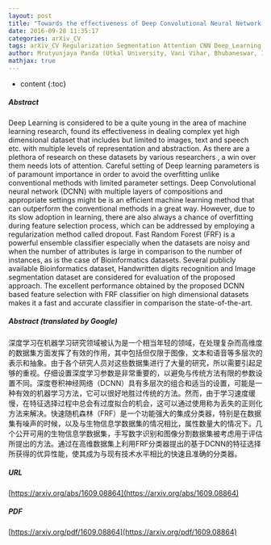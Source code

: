 ```yaml
---
layout: post
title: "Towards the effectiveness of Deep Convolutional Neural Network based Fast Random Forest Classifier"
date: 2016-09-28 11:35:17
categories: arXiv_CV
tags: arXiv_CV Regularization Segmentation Attention CNN Deep_Learning Recognition
author: Mrutyunjaya Panda (Utkal University, Vani Vihar, Bhubaneswar, India)
mathjax: true
---
```


* content
{:toc}

##### Abstract
Deep Learning is considered to be a quite young in the area of machine learning research, found its effectiveness in dealing complex yet high dimensional dataset that includes but limited to images, text and speech etc. with multiple levels of representation and abstraction. As there are a plethora of research on these datasets by various researchers , a win over them needs lots of attention. Careful setting of Deep learning parameters is of paramount importance in order to avoid the overfitting unlike conventional methods with limited parameter settings. Deep Convolutional neural network (DCNN) with multiple layers of compositions and appropriate settings might be is an efficient machine learning method that can outperform the conventional methods in a great way. However, due to its slow adoption in learning, there are also always a chance of overfitting during feature selection process, which can be addressed by employing a regularization method called dropout. Fast Random Forest (FRF) is a powerful ensemble classifier especially when the datasets are noisy and when the number of attributes is large in comparison to the number of instances, as is the case of Bioinformatics datasets. Several publicly available Bioinformatics dataset, Handwritten digits recognition and Image segmentation dataset are considered for evaluation of the proposed approach. The excellent performance obtained by the proposed DCNN based feature selection with FRF classifier on high dimensional datasets makes it a fast and accurate classifier in comparison the state-of-the-art.

##### Abstract (translated by Google)
深度学习在机器学习研究领域被认为是一个相当年轻的领域，在处理复杂而高维度的数据集方面发挥了有效的作用，其中包括但仅限于图像，文本和语音等多层次的表示和抽象。由于各个研究人员对这些数据集进行了大量的研究，所以需要引起足够的重视。仔细设置深度学习参数是非常重要的，以避免与传统方法有限的参数设置不同。深度卷积神经网络（DCNN）具有多层次的组合和适当的设置，可能是一种有效的机器学习方法，它可以很好地胜过传统的方法。然而，由于学习速度缓慢，在特征选择过程中总会有过度拟合的机会，这可以通过使用称为丢失的正则化方法来解决。快速随机森林（FRF）是一个功能强大的集成分类器，特别是在数据集有噪声的时候，以及与生物信息学数据集的情况相比，属性数量大的情况下。几个公开可用的生物信息学数据集，手写数字识别和图像分割数据集被考虑用于评估所提出的方法。通过在高维数据集上利用FRF分类器提出的基于DCNN的特征选择所获得的优异性能，使其成为与现有技术水平相比的快速且准确的分类器。

##### URL
[https://arxiv.org/abs/1609.08864](https://arxiv.org/abs/1609.08864)

##### PDF
[https://arxiv.org/pdf/1609.08864](https://arxiv.org/pdf/1609.08864)


